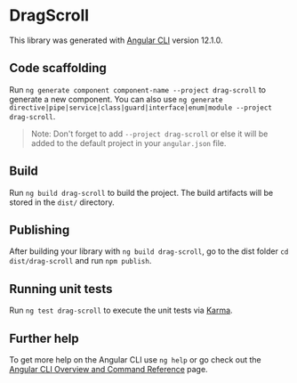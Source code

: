# DragScroll

This library was generated with [Angular CLI](https://github.com/angular/angular-cli) version 12.1.0.

## Code scaffolding

Run `ng generate component component-name --project drag-scroll` to generate a new component. You can also use `ng generate directive|pipe|service|class|guard|interface|enum|module --project drag-scroll`.
> Note: Don't forget to add `--project drag-scroll` or else it will be added to the default project in your `angular.json` file. 

## Build

Run `ng build drag-scroll` to build the project. The build artifacts will be stored in the `dist/` directory.

## Publishing

After building your library with `ng build drag-scroll`, go to the dist folder `cd dist/drag-scroll` and run `npm publish`.

## Running unit tests

Run `ng test drag-scroll` to execute the unit tests via [Karma](https://karma-runner.github.io).

## Further help

To get more help on the Angular CLI use `ng help` or go check out the [Angular CLI Overview and Command Reference](https://angular.io/cli) page.
